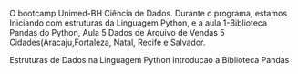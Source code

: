 O bootcamp Unimed-BH Ciência de Dados.
Durante o programa, estamos Iniciando com estruturas da Linguagem Python, e a aula 1-Biblioteca Pandas do Python, Aula 5 Dados de Arquivo de  Vendas 5 Cidades(Aracaju,Fortaleza, Natal, Recife e Salvador.   

Estruturas de Dados na Linguagem Python
Introducao a Biblioteca Pandas 
